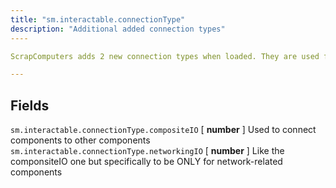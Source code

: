 ```yaml
---
title: "sm.interactable.connectionType"
description: "Additional added connection types"
----

ScrapComputers adds 2 new connection types when loaded. They are used for such as connecting components to components!

---
```


## Fields

`sm.interactable.connectionType.compositeIO` [ **number** ] Used to connect components to other components
`sm.interactable.connectionType.networkingIO` [ **number** ] Like the componsiteIO one but specifically to be ONLY for network-related components
